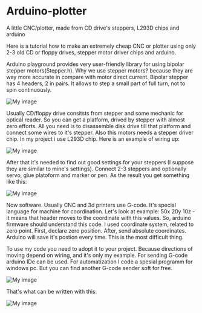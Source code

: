# Arduino-plotter
A little CNC/plotter, made from CD drive's steppers, L293D chips and arduino 



Here is a tutorial how to make an extremely cheap CNC or plotter using only 2-3 old CD or floppy drives, stepper motor driver chips and arduino. 

Arduino playground provides very user-friendly library for using bipolar stepper motors(Stepper.h). Why we use stepper motors? because they are way more accurate in compare with motor direct current. 
Bipolar stepper has 4 headers, 2 in pairs. It allows to step a small part of full turn, not to spin continuously. 

![My image](http://i.stack.imgur.com/vfHqC.gif)

Usually CD/floppy drive consitsts from stepper and some mechanic for optical reader. So you can get a platform, drived by stepper with almost zero efforts. All you need is to disassemble disk drive till that platform and connect some wires to it's stepper. Also this motors needs a stepper driver chip. In my project i use L293D chip. Here is an example of wiring up:

![My image](http://www.arduino-diy.com/wp-content/uploads/2015/07/Arduino_A298N_stepper.jpg)

After that it's needed to find out good settings for your steppers (I suppose they are similar to mine's settings). 
Connect 2-3 steppers and optionally servo, glue platoform and marker or pen. As the result you get something like this: 

![My image](http://cs620627.vk.me/v620627171/19a0a/wODZ2-6TIqk.jpg)

Now software. Usually CNC and 3d printers use G-code. It's special language for machine for coordination. Let's look at example: 
50x 20y 10z - it means that header moves to the coordinate with this values. 
So, arduino firmware should understand this code. I used coordinate system, related to zero point. First, declare zero position. After, send absolute coordinates. Arduino will save it's postion every time. This is the most difficult thing. 

To use my code you need to adopt it to your project. Because directions of moving depend on wiring, and it's only my example. 
For sending G-code arduino IDe can be used. For automatization I code a spesial programm for windows pc. But you can find another G-code sender soft for free.  

![My image](http://cs620627.vk.me/v620627171/19a13/6sIYDCc3mvk.jpg)

That's what can be written with this:

![My image](http://cs620627.vk.me/v620627171/19a00/lB3IpbR2rCg.jpg)
